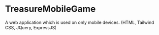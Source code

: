 # TreasureMobileGame
A web application which is used on only mobile devices. (HTML, Tailwind CSS, JQuery, ExpressJS)
